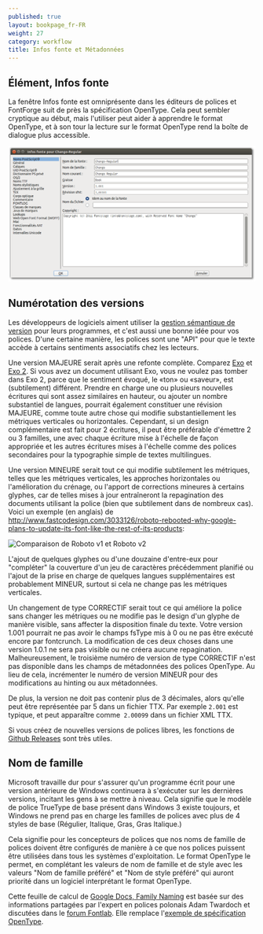 ```yaml
---
published: true
layout: bookpage_fr-FR
weight: 27
category: workflow
title: Infos fonte et Métadonnées
---
```


## Élément, Infos fonte

La fenêtre Infos fonte est omniprésente dans les éditeurs de polices et FontForge suit de près la spécification OpenType.
Cela peut sembler cryptique au début, mais l'utiliser peut aider à apprendre le format OpenType, et à son tour la lecture
sur le format OpenType rend la boîte de dialogue plus accessible.

<img src="images/info_ps_names-fr-FR.png"/>

## Numérotation des versions

Les développeurs de logiciels aiment utiliser la [gestion sémantique de version](http://semver.org/lang/fr/) pour leurs
programmes, et c'est aussi une bonne idée pour vos polices. D'une certaine manière, les polices sont une "API" pour que
le texte accède à certains sentiments associatifs chez les lecteurs.

Une version MAJEURE serait après une refonte complète. Comparez [Exo](http://www.google.com/fonts/specimen/Exo) et [Exo 2](http://www.google.com/fonts/specimen/Exo+2).
Si vous avez un document utilisant Exo, vous ne voulez pas tomber dans Exo 2, parce que le sentiment évoqué, le «ton» ou
«saveur», est (subtilement) différent. Prendre en charge une ou plusieurs nouvelles écritures qui sont assez similaires en hauteur, ou ajouter un nombre substantiel de langues, pourrait également constituer une révision MAJEURE, comme toute autre chose qui modifie substantiellement les métriques verticales ou horizontales. Cependant, si un design complémentaire est fait pour 2 écritures, il peut être préférable d'émettre 2 ou 3 familles, une avec chaque écriture mise à l'échelle de façon appropriée et les autres écritures mises à l'échelle comme des polices secondaires pour la typographie simple de textes multilingues.

Une version MINEURE serait tout ce qui modifie subtilement les métriques, telles que les métriques verticales, les approches horizontales ou l'amélioration du crénage, ou l'apport de corrections mineures à certains glyphes, car de telles mises à jour entraîneront la repagination des documents utilisant la police (bien que subtilement dans de nombreux cas). Voici un exemple (en anglais) de <http://www.fastcodesign.com/3033126/roboto-rebooted-why-google-plans-to-update-its-font-like-the-rest-of-its-products>:

![Comparaison de Roboto v1 et Roboto v2](http://c.fastcompany.net/multisite_files/fastcompany/imagecache/inline-large/inline/2014/07/3033126-inline-i-thenewroboto2.jpg) 

L'ajout de quelques glyphes ou d'une douzaine d'entre-eux pour "compléter" la couverture d'un jeu de caractères précédemment planifié ou l'ajout de la prise en charge de quelques langues supplémentaires est probablement MINEUR, surtout si cela ne change pas les métriques verticales.

Un changement de type CORRECTIF serait tout ce qui améliore la police sans changer les métriques ou ne modifie pas le design d'un glyphe de manière visible, sans affecter la disposition finale du texte.
Votre version 1.001 pourrait ne pas avoir le champs fsType mis à 0 ou ne pas être exécuté encore par fontcrunch. La
modification de ces deux choses dans une version 1.0.1 ne sera pas visible ou ne créera aucune repagination.
Malheureusement, le troisième numéro de version de type CORRECTIF n'est pas disponible dans les champs de métadonnées des
polices OpenType. Au lieu de cela, incrémenter le numéro de version MINEUR pour des modifications au hinting ou aux métadonnées.

De plus, la version ne doit pas contenir plus de 3 décimales, alors qu'elle peut être représentée par 5 dans un fichier TTX. Par exemple `2.001` est typique, et peut apparaître comme` 2.00099` dans un fichier XML TTX.

Si vous créez de nouvelles versions de polices libres, les fonctions de [Github Releases](https://www.google.com/search?q=github+releases) sont très utiles.

## Nom de famille

Microsoft travaille dur pour s'assurer qu'un programme écrit pour une version antérieure de Windows continuera à s'exécuter sur les dernières versions, incitant les gens à se mettre à niveau. Cela signifie que le modèle de police TrueType de base présent dans Windows 3 existe toujours, et Windows ne prend pas en charge les familles de polices avec plus de 4 styles de base (Régulier, Italique, Gras, Gras Italique.)

Cela signifie pour les concepteurs de polices que nos noms de famille de polices doivent être configurés de manière à ce que nos polices puissent être utilisées dans tous les systèmes d'exploitation. Le format OpenType le permet, en complétant les valeurs de nom de famille et de style avec les valeurs "Nom de famille préféré" et "Nom de style préféré" qui auront priorité dans un logiciel interprétant le format OpenType.

Cette feuille de calcul de [Google Docs, Family Naming](https://docs.google.com/spreadsheets/d/1ckHigO7kRxbm9ZGVQwJ6QJG_HjV_l_IRWJ_xeWnTSBg/edit#gid=0) est basée sur des informations partagées par l'expert en polices polonais Adam Twardoch et discutées dans le [forum Fontlab](Http://forum.fontlab.com/index.php?topic=313.0).
Elle remplace l'[exemple de spécification OpenType](https://www.microsoft.com/typography/otspec/namesmp.htm).
